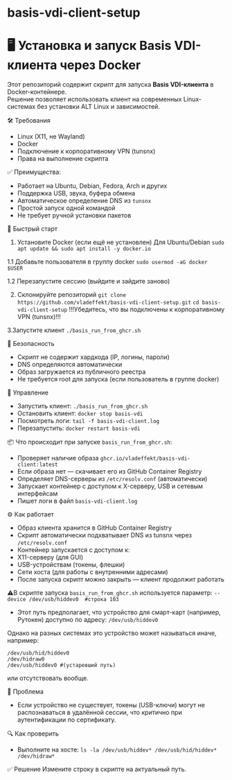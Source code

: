 # basis-vdi-client-setup
# 🖥️ Установка и запуск Basis VDI-клиента через Docker
Этот репозиторий содержит скрипт для запуска **Basis VDI-клиента** в Docker-контейнере.  
Решение позволяет использовать клиент на современных Linux-системах без установки ALT Linux и зависимостей.

 🛠️ Требования
- Linux (X11, не Wayland)
- Docker
- Подключение к корпоративному VPN (tunsnx)
- Права на выполнение скрипта

 ✅ Преимущества:
- Работает на Ubuntu, Debian, Fedora, Arch и других
- Поддержка USB, звука, буфера обмена
- Автоматическое определение DNS из `tunsnx`
- Простой запуск одной командой
- Не требует ручной установки пакетов

 🚀 Быстрый старт
1. Установите Docker (если ещё не установлен)
Для Ubuntu/Debian
`sudo apt update && sudo apt install -y docker.io`

1.1 Добавьте пользователя в группу docker
`sudo usermod -aG docker $USER`

1.2 Перезапустите сессию (выйдите и зайдите заново)

2. Склонируйте репозиторий
`git clone https://github.com/vladeffekt/basis-vdi-client-setup.git`
`cd basis-vdi-client-setup`
!!!Убедитесь, что вы подключены к корпоративному VPN (tunsnx)!!!

3.Запустите клиент
`./basis_run_from_ghcr.sh`

 🔐 Безопасность
- Скрипт не содержит хардкода (IP, логины, пароли)
- DNS определяются автоматически
- Образ загружается из публичного реестра
- Не требуется root для запуска (если пользователь в группе docker)

 📝 Управление
- Запустить клиент:  `./basis_run_from_ghcr.sh`
- Остановить клиент: `docker stop basis-vdi`
- Посмотреть логи:   `tail -f basis-vdi-client.log`
- Перезапустить:     `docker restart basis-vdi`

 📦 Что происходит при запуске `basis_run_from_ghcr.sh`:
- Проверяет наличие образа `ghcr.io/vladeffekt/basis-vdi-client:latest`
- Если образа нет — скачивает его из GitHub Container Registry
- Определяет DNS-серверы из `/etc/resolv.conf` (автоматически)
- Запускает контейнер с доступом к X-серверу, USB и сетевым интерфейсам
- Пишет логи в файл `basis-vdi-client.log`

 ⚙️ Как работает
- Образ клиента хранится в GitHub Container Registry
- Скрипт автоматически подхватывает DNS из tunsnx через `/etc/resolv.conf`
- Контейнер запускается с доступом к:
- X11-серверу (для GUI)
- USB-устройствам (токены, флешки)
- Сети хоста (для работы с внутренними адресами)
- После запуска скрипт можно закрыть — клиент продолжит работать

 ⚠️В скрипте запуска `basis_run_from_ghcr.sh` используется параметр:
`--device /dev/usb/hiddev0  #строка 103` 

- Этот путь предполагает, что устройство для смарт-карт (например, Рутокен) доступно по адресу:
`/dev/usb/hiddev0 `

Однако на разных системах это устройство может называться иначе, например:
```
/dev/usb/hid/hiddev0
/dev/hidraw0
/dev/usb/hiddev0 #(устаревший путь)
``` 
или отсутствовать вообще.

 📌 Проблема
- Если устройство не существует, токены (USB-ключи) могут не распознаваться в удалённой сессии, что критично при аутентификации по сертификату.

 🔍 Как проверить
- Выполните на хосте:
`ls -la /dev/usb/hiddev* /dev/usb/hid/hiddev* /dev/hidraw*`

✅ Решение
Измените строку в скрипте на актуальный путь.
